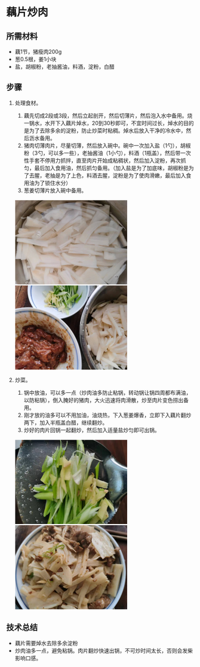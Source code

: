# 藕片炒肉

## 所需材料

* 藕1节，猪瘦肉200g
* 葱0.5根，姜1小块
* 盐，胡椒粉，老抽酱油，料酒，淀粉，白醋

## 步骤

1. 处理食材。
    1. 藕先切成2段或3段，然后立起剖开，然后切薄片，然后泡入水中备用。烧一锅水，水开下入藕片焯水，20到30秒即可，不宜时间过长，焯水的目的是为了去除多余的淀粉，防止炒菜时粘稠。焯水后放入干净的冷水中，然后沥水备用。
    1. 猪肉切薄肉片，尽量切薄，然后放入碗中。碗中一次加入盐（1勺），胡椒粉（3勺，可以多一些），老抽酱油（1小勺），料酒（1瓶盖），然后带一次性手套不停用力抓拌，直至肉片开始成粘稠状，然后加入淀粉，再次抓匀，最后加入食用油，然后抓匀备用。（加入盐是为了加底味，胡椒粉是为了去腥，老抽是为了上色，料酒去腥，淀粉是为了使肉滑嫩，最后加入食用油为了锁住水分）
    1. 葱姜切薄片放入碗中备用。

    <br />
    <img src="../img/lotus_root_pork1.jpeg" width="300" />
    <img src="../img/lotus_root_pork2.jpeg" width="300" />

1. 炒菜。
    1. 锅中放油，可以多一点（炒肉油多防止粘锅，转动锅让锅四周都布满油，以防粘锅），倒入腌好的猪肉，大火迅速将肉滑散，炒至肉片变色捞出备用。
    1. 刚才放的油多可以不用加油，油烧热，下入葱姜爆香，立即下入藕片翻炒两下，加入半瓶盖白醋，继续翻炒。
    1. 炒好的肉片回锅一起翻炒，然后加入适量盐炒匀即可出锅。

    <br />
    <img src="../img/lotus_root_pork3.jpeg" width="300" />
    <img src="../img/lotus_root_pork4.jpeg" width="300" />

## 技术总结

* 藕片需要焯水去除多余淀粉
* 炒肉油多一点，避免粘锅。肉片翻炒快速出锅，不可炒时间太长，否则会发柴影响口感。
